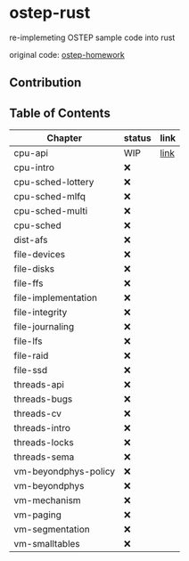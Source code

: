 # ostep-rust
re-implemeting OSTEP sample code into rust

original code: [ostep-homework](https://github.com/remzi-arpacidusseau/ostep-homework)

## Contribution

## Table of Contents

| Chapter | status | link |
| --- | --- | --- |
| cpu-api |  WIP  | [link](https://github.com/notJoon/ostep-rust/tree/main/cpu-api) |
| cpu-intro |  ❌  | |
| cpu-sched-lottery |  ❌  | |
| cpu-sched-mlfq |  ❌  | |
| cpu-sched-multi |  ❌  | |
| cpu-sched |  ❌  | |
| dist-afs |  ❌  | |
| file-devices  |  ❌  | |
| file-disks  |  ❌  | |
| file-ffs  |  ❌  | |
| file-implementation  |  ❌  | |
| file-integrity  |  ❌  | |
| file-journaling | ❌ | |
| file-lfs  |  ❌  | |
| file-raid  |  ❌  | |
| file-ssd  |  ❌  | |
| threads-api  |  ❌  | |
| threads-bugs  |  ❌  | |
| threads-cv  |  ❌  | |
| threads-intro  |  ❌  | |
| threads-locks  |  ❌  | |
| threads-sema  |  ❌  | |
| vm-beyondphys-policy  |  ❌  | |
| vm-beyondphys| ❌ | |
| vm-mechanism  |  ❌  | |
| vm-paging  |  ❌  | |
| vm-segmentation  |  ❌  | |
| vm-smalltables  |  ❌  | |
